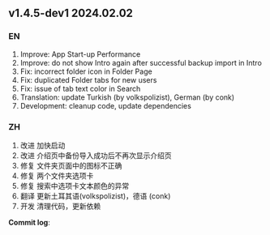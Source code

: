 ## **v1.4.5-dev1 2024.02.02**

### EN

1. Improve: App Start-up Performance
2. Improve: do not show Intro again after successful backup import in Intro
3. Fix: incorrect folder icon in Folder Page
4. Fix: duplicated Folder tabs for new users
5. Fix: issue of tab text color in Search
6. Translation: update Turkish (by volkspolizist), German (by conk)
7. Development: cleanup code, update dependencies




### ZH

1. 改进 加快启动
2. 改进 介绍页中备份导入成功后不再次显示介绍页
3. 修复 文件夹页面中的图标不正确
4. 修复 两个文件夹选项卡
5. 修复 搜索中选项卡文本颜色的异常
6. 翻译 更新土耳其语(volkspolizist)，德语 (conk)
7. 开发 清理代码，更新依赖




**Commit log**: 

